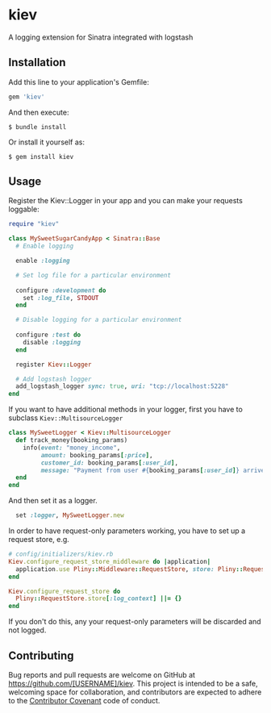 # kiev
A logging extension for Sinatra integrated with logstash

## Installation

Add this line to your application's Gemfile:

```ruby
gem 'kiev'
```

And then execute:

    $ bundle install

Or install it yourself as:

    $ gem install kiev

## Usage

Register the Kiev::Logger in your app and you can make your requests loggable:

```ruby
require "kiev"

class MySweetSugarCandyApp < Sinatra::Base
  # Enable logging

  enable :logging

  # Set log file for a particular environment
  
  configure :development do
    set :log_file, STDOUT
  end

  # Disable logging for a particular environment
  
  configure :test do
    disable :logging
  end

  register Kiev::Logger

  # Add logstash logger
  add_logstash_logger sync: true, uri: "tcp://localhost:5228"
end
```

If you want to have additional methods in your logger, first you have to subclass `Kiev::MultisourceLogger`

```ruby
class MySweetLogger < Kiev::MultisourceLogger
  def track_money(booking_params)
    info(event: "money_income",
         amount: booking_params[:price],
         customer_id: booking_params[:user_id],
         message: "Payment from user #{booking_params[:user_id]} arrived. Amount: #{booking_params[:price]}.")
  end
end
```

And then set it as a logger.

```ruby
  set :logger, MySweetLogger.new
```

In order to have request-only parameters working, you have to set up a request store, e.g.

```ruby
# config/initializers/kiev.rb
Kiev.configure_request_store_middleware do |application|
  application.use Pliny::Middleware::RequestStore, store: Pliny::RequestStore
end

Kiev.configure_request_store do
  Pliny::RequestStore.store[:log_context] ||= {}
end
```

If you don't do this, any your request-only parameters will be discarded and not logged.

## Contributing

Bug reports and pull requests are welcome on GitHub at https://github.com/[USERNAME]/kiev. This project is intended to be a safe, welcoming space for collaboration, and contributors are expected to adhere to the [Contributor Covenant](contributor-covenant.org) code of conduct.
